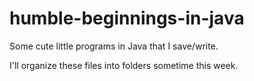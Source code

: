 # humble-beginnings-in-java
Some cute little programs in Java that I save/write.

I'll organize these files into folders sometime this week.
